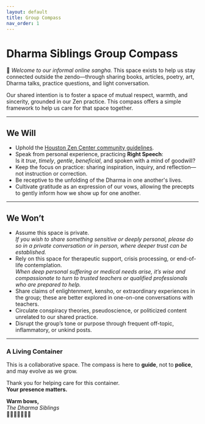 ```yaml
---
layout: default
title: Group Compass
nav_order: 1
---
```


# Dharma Siblings Group Compass

🙏 *Welcome to our informal online sangha.* This space exists to help us stay connected outside the zendo—through sharing books, articles, poetry, art, Dharma talks, practice questions, and light conversation.

Our shared intention is to foster a space of mutual respect, warmth, and sincerity, grounded in our Zen practice. This compass offers a simple framework to help us care for that space together.

---

## We Will

- Uphold the [Houston Zen Center community guidelines](https://houstonzen.org/ethical-guidelines-and-procedures).
- Speak from personal experience, practicing **Right Speech**:  
  Is it *true*, *timely*, *gentle*, *beneficial*, and spoken with a mind of goodwill?
- Keep the focus on practice: sharing inspiration, inquiry, and reflection—not instruction or correction.
- Be receptive to the unfolding of the Dharma in one another's lives.
- Cultivate gratitude as an expression of our vows, allowing the precepts to gently inform how we show up for one another.

---

## We Won’t

- Assume this space is private.  
  *If you wish to share something sensitive or deeply personal, please do so in a private conversation or in person, where deeper trust can be established.*
- Rely on this space for therapeutic support, crisis processing, or end-of-life contemplation.  
  *When deep personal suffering or medical needs arise, it’s wise and compassionate to turn to trusted teachers or qualified professionals who are prepared to help.*
- Share claims of enlightenment, kensho, or extraordinary experiences in the group; these are better explored in one-on-one conversations with teachers.
- Circulate conspiracy theories, pseudoscience, or politicized content unrelated to our shared practice.
- Disrupt the group’s tone or purpose through frequent off-topic, inflammatory, or unkind posts.

---

### A Living Container

This is a collaborative space. The compass is here to **guide**, not to **police**, and may evolve as we grow.

Thank you for helping care for this container.  
**Your presence matters.**

**Warm bows,**  
*The Dharma Siblings*   
🙏🙇‍♀️🙇🙇‍♂️🙏
